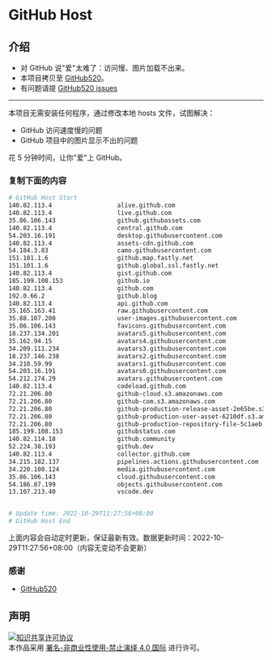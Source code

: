 # GitHub Host
## 介绍
- 对 GitHub 说"爱"太难了：访问慢、图片加载不出来。
- 本项目拷贝至 [GitHub520](https://github.com/521xueweihan/GitHub520)。
- 有问题请提 [GitHub520 issues](https://github.com/521xueweihan/GitHub520/issues/new)

---

本项目无需安装任何程序，通过修改本地 hosts 文件，试图解决：
- GitHub 访问速度慢的问题
- GitHub 项目中的图片显示不出的问题

花 5 分钟时间，让你"爱"上 GitHub。

### 复制下面的内容
```bash
# GitHub Host Start
140.82.113.4                  alive.github.com
140.82.113.4                  live.github.com
35.86.106.143                 github.githubassets.com
140.82.113.4                  central.github.com
54.203.16.191                 desktop.githubusercontent.com
140.82.113.4                  assets-cdn.github.com
54.184.3.83                   camo.githubusercontent.com
151.101.1.6                   github.map.fastly.net
151.101.1.6                   github.global.ssl.fastly.net
140.82.113.4                  gist.github.com
185.199.108.153               github.io
140.82.113.4                  github.com
192.0.66.2                    github.blog
140.82.113.4                  api.github.com
35.165.163.41                 raw.githubusercontent.com
35.88.107.200                 user-images.githubusercontent.com
35.86.106.143                 favicons.githubusercontent.com
18.237.134.201                avatars5.githubusercontent.com
35.162.94.15                  avatars4.githubusercontent.com
34.209.111.234                avatars3.githubusercontent.com
18.237.146.238                avatars2.githubusercontent.com
34.210.59.99                  avatars1.githubusercontent.com
54.203.16.191                 avatars0.githubusercontent.com
54.212.174.29                 avatars.githubusercontent.com
140.82.113.4                  codeload.github.com
72.21.206.80                  github-cloud.s3.amazonaws.com
72.21.206.80                  github-com.s3.amazonaws.com
72.21.206.80                  github-production-release-asset-2e65be.s3.amazonaws.com
72.21.206.80                  github-production-user-asset-6210df.s3.amazonaws.com
72.21.206.80                  github-production-repository-file-5c1aeb.s3.amazonaws.com
185.199.108.153               githubstatus.com
140.82.114.18                 github.community
52.224.38.193                 github.dev
140.82.113.4                  collector.github.com
34.215.182.137                pipelines.actions.githubusercontent.com
34.220.100.124                media.githubusercontent.com
35.86.106.143                 cloud.githubusercontent.com
54.186.87.199                 objects.githubusercontent.com
13.107.213.40                 vscode.dev


# Update time: 2022-10-29T11:27:56+08:00
# GitHub Host End

```
上面内容会自动定时更新，保证最新有效。数据更新时间：2022-10-29T11:27:56+08:00（内容无变动不会更新）

### 感谢

- [GitHub520](https://github.com/521xueweihan/GitHub520)

## 声明
<a rel="license" href="https://creativecommons.org/licenses/by-nc-nd/4.0/deed.zh"><img alt="知识共享许可协议" style="border-width: 0" src="https://licensebuttons.net/l/by-nc-nd/4.0/88x31.png"></a><br>本作品采用 <a rel="license" href="https://creativecommons.org/licenses/by-nc-nd/4.0/deed.zh">署名-非商业性使用-禁止演绎 4.0 国际</a> 进行许可。
